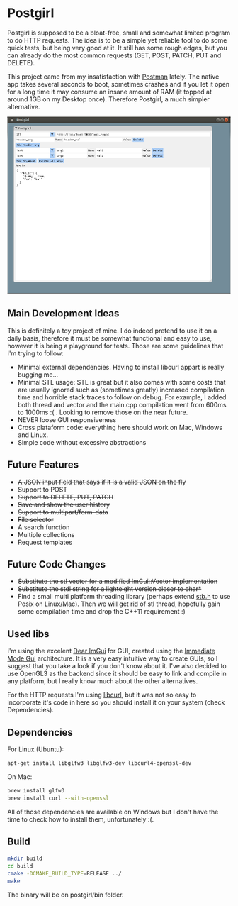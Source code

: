 # Postgirl
Postgirl is supposed to be a bloat-free, small and somewhat limited program to do HTTP requests. The idea is to be a simple yet reliable tool to do some quick tests, but being very good at it. It still has some rough edges, but you can already do the most common requests (GET, POST, PATCH, PUT and DELETE).

This project came from my insatisfaction with [Postman](https://www.getpostman.com/) lately. The native app takes several seconds to boot, sometimes crashes and if you let it open for a long time it may consume an insane amount of RAM (it topped at around 1GB on my Desktop once). Therefore Postgirl, a much simpler alternative.

![postgirl](imgs/postgirl.png "Current interface")

## Main Development Ideas
This is definitely a toy project of mine. I do indeed pretend to use it on a daily basis, therefore it must be somewhat functional and easy to use, however it is being a playground for tests. Those are some guidelines that I'm trying to follow:

* Minimal external dependencies. Having to install libcurl appart is really bugging me...
* Minimal STL usage: STL is great but it also comes with some costs that are usually ignored such as (sometimes greatly) increased compilation time and horrible stack traces to follow on debug. For example, I added both thread and vector and the main.cpp compilation went from 600ms to 1000ms :( . Looking to remove those on the near future.
* NEVER loose GUI responsiveness
* Cross plataform code: everything here should work on Mac, Windows and Linux.
* Simple code without excessive abstractions

## Future Features
* ~~A JSON input field that says if it is a valid JSON on the fly~~
* ~~Support to POST~~
* ~~Support to DELETE, PUT, PATCH~~
* ~~Save and show the user history~~
* ~~Support to multipart/form-data~~
* ~~File selector~~
* A search function
* Multiple collections
* Request templates

## Future Code Changes
* ~~Substitute the stl vector for a modified ImGui::Vector implementation~~
* ~~Substitute the stdl string for a lighteight version closer to char*~~
* Find a small multi platform threading library (perhaps extend [stb.h](https://github.com/nothings/stb/) to use Posix on Linux/Mac). Then we will get rid of stl thread, hopefully gain some compilation time and drop the C++11 requirement :)

## Used libs
I'm using the excelent [Dear ImGui](https://github.com/ocornut/imgui) for GUI, created using the [Immediate Mode Gui](https://www.youtube.com/watch?v=Z1qyvQsjK5Y) architecture. It is a very easy intuitive way to create GUIs, so I suggest that you take a look if you don't know about it. I've also decided to use OpenGL3 as the backend since it should be easy to link and compile in any platform, but I really know much about the other alternatives.

For the HTTP requests I'm using [libcurl](https://curl.haxx.se/libcurl/), but it was not so easy to incorporate it's code in here so you should install it on your system (check Dependencies).


## Dependencies
For Linux (Ubuntu):
```sh
apt-get install libglfw3 libglfw3-dev libcurl4-openssl-dev
```

On Mac:
```sh
brew install glfw3
brew install curl --with-openssl
```

All of those dependencies are available on Windows but I don't have the time to check how to install them, unfortunately :(.

## Build
```sh
mkdir build
cd build
cmake -DCMAKE_BUILD_TYPE=RELEASE ../
make
```

The binary will be on postgirl/bin folder.
